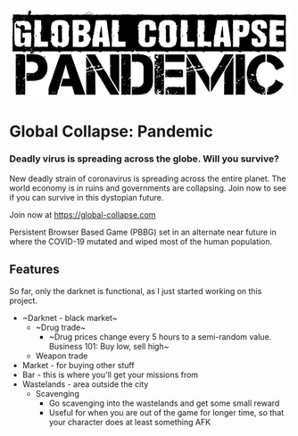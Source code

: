![Global Collapse: Pandemic](dev/front/images/logo-black.png)

# Global Collapse: Pandemic

### Deadly virus is spreading across the globe. Will you survive?

New deadly strain of coronavirus is spreading across the entire planet. The world economy is in ruins and governments are collapsing. Join now to see if you can survive in this dystopian future.

Join now at https://global-collapse.com

Persistent Browser Based Game (PBBG) set in an alternate near future in where the COVID-19 mutated and wiped most of the human population.

## Features

So far, only the darknet is functional, as I just started working on this project.

- ~Darknet - black market~
  - ~Drug trade~
    - ~Drug prices change every 5 hours to a semi-random value. Business 101: Buy low, sell high~
  - Weapon trade
- Market - for buying other stuff
- Bar - this is where you'll get your missions from
- Wastelands - area outside the city
  - Scavenging
    - Go scavenging into the wastelands and get some small reward
    - Useful for when you are out of the game for longer time, so that your character does at least something AFK
